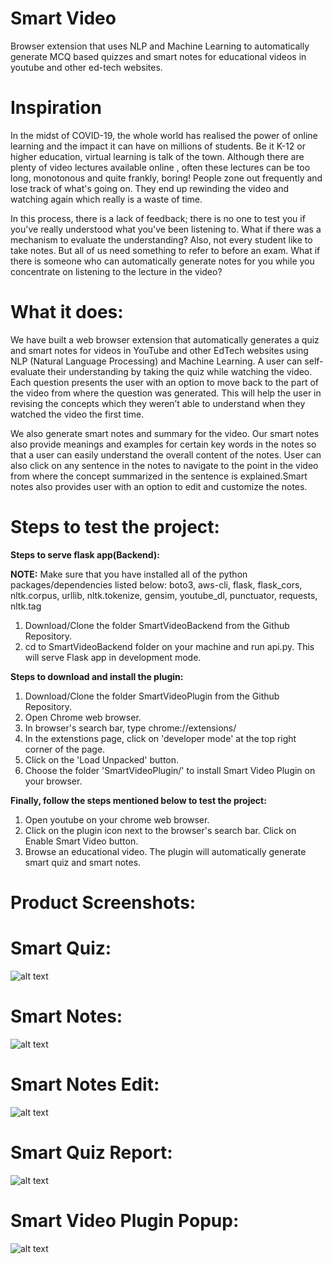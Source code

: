 # Smart Video
Browser extension that uses NLP and Machine Learning to automatically generate MCQ based quizzes and smart notes for educational videos in youtube and other ed-tech websites.

# Inspiration
In the midst of COVID-19, the whole world has realised the power of online learning and the impact it can have on millions of students. Be it K-12 or higher education, virtual learning is talk of the town. Although there are plenty of video lectures available online , often these lectures can be too long, monotonous and quite frankly, boring! People zone out frequently and lose track of what's going on. They end up rewinding the video and watching again which really is a waste of time.

In this process, there is a lack of feedback; there is no one to test you if you've really understood what you've been listening to. What if there was a mechanism to evaluate the understanding? Also, not every student like to take notes. But all of us need something to refer to before an exam. What if there is someone who can automatically generate notes for you while you concentrate on listening to the lecture in the video?

# What it does:

We have built a web browser extension that automatically generates a quiz and smart notes for videos in YouTube and other EdTech websites using NLP (Natural Language Processing) and Machine Learning. A user can self-evaluate their understanding by taking the quiz while watching the video. Each question presents the user with an option to move back to the part of the video from where the question was generated. This will help the user in revising the concepts which they weren’t able to understand when they watched the video the first time.

We also generate smart notes and summary for the video. Our smart notes also provide meanings and examples for certain key words in the notes so that a user can easily understand the overall content of the notes. User can also click on any sentence in the notes to navigate to the point in the video from where the concept summarized in the sentence is explained.Smart notes also provides user with an option to edit and customize the notes.



# Steps to test the project:

**Steps to serve flask app(Backend):**

**NOTE:** Make sure that you have installed all of the python packages/dependencies listed below:
boto3, aws-cli, flask, flask_cors, nltk.corpus, urllib, nltk.tokenize, gensim, youtube_dl, punctuator, requests, nltk.tag
1. Download/Clone the folder SmartVideoBackend from the Github Repository.
2. cd to SmartVideoBackend folder on your machine and run api.py. This will serve Flask app in development mode.

**Steps to download and install the plugin:**
1. Download/Clone the folder SmartVideoPlugin from the Github Repository.
2. Open Chrome web browser. 
3. In browser's search bar, type chrome://extensions/
4. In the extenstions page, click on 'developer mode' at the top right corner of the page.
5. Click on the 'Load Unpacked' button.
6. Choose the folder 'SmartVideoPlugin/' to install Smart Video Plugin on your browser.

**Finally, follow the steps mentioned below to test the project:**
1. Open youtube on your chrome web browser.
2. Click on the plugin icon next to the browser's search bar. Click on Enable Smart Video button. 
3. Browse an educational video. The plugin will automatically generate smart quiz and smart notes.


# Product Screenshots:

# Smart Quiz:
![alt text]()

# Smart Notes:
![alt text]()

# Smart Notes Edit:
![alt text]()

# Smart Quiz Report:
![alt text]()

# Smart Video Plugin Popup:
![alt text]()
